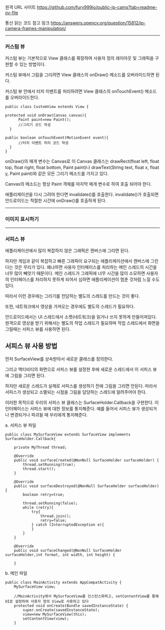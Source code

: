 원격 URL 사이트
https://github.com/fury999io/public-ip-cams?tab=readme-ov-file

통신 읽는 코드 참고 링크
https://answers.opencv.org/question/15812/ip-camera-frames-manipulation/

----------------------------------------------------------------------------------------------
### 커스텀 뷰

커스텀 뷰는 기본적으로 View 클래스를 확장하여 사용자 정의 레이아웃 및 그래픽을 구현할 수 있는 방법이다.

커스텀 뷰에서 그림을 그리려면 View 클래스의 onDraw() 메소드를 오버라이드하면 된다.

커스텀 뷰 안에서 터치 이벤트를 처리하려면 View 클래스의 onTouchEvent() 메소드를 오버라이드한다.
`````````````````
public class CustomView extends View {

protected void onDraw(Canvas canvas){
      Paint paint=new Paint();
      //그리기 코드 작성
  }

public boolean onTouchEvent(MotionEvent event){
      //터치 이벤트 처리 코드 작성
  }
}
`````````````````
onDraw()의 매개 변수는 Canvas로 이 Canvas 클래스는 
drawRect(float left, float top, float right, float bottom, Paint paint)나 
drawText(String text, float x, float y, Paint paint)와 같은 모든 그리기 메소드를 가지고 있다.

Canvas의 메소드는 항상 Paint 객체를 마지막 매개 변수로 하여 호출 되어야 한다.

애플리케이션을 다시 그려야 한다면 invalidate()를 호출한다. invalidate()가 호출되면 안드로이드는 적절한 시간에 onDraw()를 호출하게 된다.

----------------------------------------------------------------------------------------------
### 이미지 표시하기


----------------------------------------------------------------------------------------------
### 서피스 뷰
애플리케이션에서 많이 복잡하지 않은 그래픽은 캔버스에 그리면 된다.

하지만 게임과 같이 복잡하고 빠른 그래픽이 요구되는 애플리케이션에서 캔버스에 그린다는 것은 무리가 있다. 왜냐하면 사용자 인터페이스를 처리하는 메인 스레드의 시간을 너무 많이 빼앗기 때문이다.
메인 스레드가 그래픽에 너무 시간을 많이 소모하면 사용자의 인터페이스를 처리하지 못하게 되어서 심하면 애플리케이션이 멈춘 것처럼 느낄 수도 있다.

따라서 이런 경우에는 그리기를 전담하는 별도의 스레드를 만드는 것이 좋다.

또한, 네트워크에서 영상을 가져오는 경우에도 별도의 스레드가 필요하다.

안드로이드에서는 UI 스레드에서 소켓(네트워크)을 읽거나 쓰지 못하게 만들어져있다.
원격으로 영상을 받기 위해서는 별도의 작업 스레드가 필요하며 작업 스레드에서 화면을 그릴때는 서피스 뷰를 사용하면 된다.

## 서피스 뷰 사용 방법

먼저 SurfaceView를 상속받아서 새로운 클래스를 정의한다.

그리고 액티비티의 화면으로 서피스 뷰를 설정한 후에 새로운 스레드에서 이 서피스 뷰에 그림을 그리면 된다.

하지만 새로운 스레드가 실제로 서피스를 생성하기 전에 그림을 그리면 안된다. 따라서 서피스가 생성되고 소멸되는 시점을 그림을 담당하는 스레드에 알려주어야 한다.

이러한 목적으로 우리의 서피스 뷰 클래스는 SurfaceHolder.Callback을 구현한다. 이 인터페이스는 서피스 뷰에 대한 정보를 통지해준다. 예를 들어서 서피스 뷰가 생성되거나 변경되거나 파괴될 때 우리에게 통지해준다.

a. 서피스 뷰 파일
````````````````
public class MySurfaceView extends SurfaceView implements SurfaceHolder.Callback{

    private MyThread thread;

    @Override
    public void surfaceCreated(@NonNull SurfaceHolder surfaceHolder) {
        thread.setRunning(true);
        thread.start();
    }

    @Override
    public void surfaceDestroyed(@NonNull SurfaceHolder surfaceHolder) {
        boolean retry=true;

        thread.setRunning(false);
        while (retry){
            try{
                thread.join();
                retry=false;
            } catch (InterruptedException e){
            }
        }
    }

    @Override
    public void surfaceChanged(@NonNull SurfaceHolder surfaceHolder,int format, int width, int height) {

    }
````````````````

b. 메인 파일
````````````````
public class MainActivity extends AppCompatActivity {
    MySurfaceView view;

    //MainActivity에서 MySurfaceView를 인스턴스화하고, setContentView를 통해 UI로 설정하여 사용자 정의 View로 사용하고 있다
    protected void onCreate(Bundle savedInstanceState) {
        super.onCreate(savedInstanceState);
        view=new MySurfaceView(this);
        setContentView(view);
    }
````````````````




